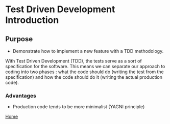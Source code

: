 # Test Driven Development Introduction

## Purpose
* Demonstrate how to implement a new feature with a TDD methodology.

With Test Driven Development (TDD), the tests serve as a sort of specification
for the software. This means we can separate our approach to coding into two
phases : what the code should do (writing the test from the specification) and
how the code should do it (writing the actual production code).

### Advantages
* Production code tends to be more minimalist (YAGNI principle)

[Home](index.html)
